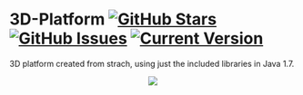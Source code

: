 # 3D-Platform [![GitHub Stars](https://img.shields.io/github/stars/SKantar/3D-Platform-.svg)](https://github.com/SKantar/3D-Platform-/stargazers) [![GitHub Issues](https://img.shields.io/github/issues/SKantar/3D-Platform-.svg)](https://github.com/SKantar/3D-Platform-/issues) [![Current Version](https://img.shields.io/badge/version-1.0.0-green.svg)](https://github.com/SKantar/3D-Platform-)

3D platform created from strach, using just the included libraries in Java 1.7.

<p align="center">
  <a name="top" href="#"><img src="anim.gif"></a>
</p>


